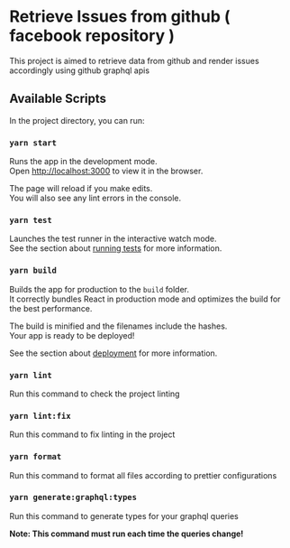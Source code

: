 # Retrieve Issues from github ( facebook repository )

This project is aimed to retrieve data from github and render issues accordingly using github graphql apis

## Available Scripts

In the project directory, you can run:

### `yarn start`

Runs the app in the development mode.\
Open [http://localhost:3000](http://localhost:3000) to view it in the browser.

The page will reload if you make edits.\
You will also see any lint errors in the console.

### `yarn test`

Launches the test runner in the interactive watch mode.\
See the section about [running tests](https://facebook.github.io/create-react-app/docs/running-tests) for more information.

### `yarn build`

Builds the app for production to the `build` folder.\
It correctly bundles React in production mode and optimizes the build for the best performance.

The build is minified and the filenames include the hashes.\
Your app is ready to be deployed!

See the section about [deployment](https://facebook.github.io/create-react-app/docs/deployment) for more information.

### `yarn lint`

Run this command to check the project linting

### `yarn lint:fix`

Run this command to fix linting in the project

### `yarn format`

Run this command to format all files according to prettier configurations

### `yarn generate:graphql:types`

Run this command to generate types for your graphql queries

**Note: This command must run each time the queries change!**

